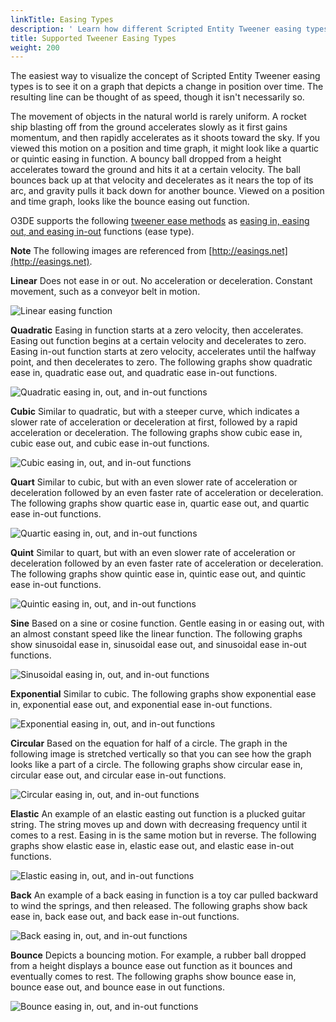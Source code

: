 ```yaml
---
linkTitle: Easing Types
description: ' Learn how different Scripted Entity Tweener easing types affect the appearance of animations in Open 3D Engine. '
title: Supported Tweener Easing Types
weight: 200
---
```


The easiest way to visualize the concept of Scripted Entity Tweener easing types is to see it on a graph that depicts a change in position over time. The resulting line can be thought of as speed, though it isn't necessarily so.

The movement of objects in the natural world is rarely uniform. A rocket ship blasting off from the ground accelerates slowly as it first gains momentum, and then rapidly accelerates as it shoots toward the sky. If you viewed this motion on a position and time graph, it might look like a quartic or quintic easing in function. A bouncy ball dropped from a height accelerates toward the ground and hits it at a certain velocity. The ball bounces back up at that velocity and decelerates as it nears the top of its arc, and gravity pulls it back down for another bounce. Viewed on a position and time graph, looks like the bounce easing out function.

O3DE supports the following [tweener ease methods](../tweener-parameters) as [easing in, easing out, and easing in-out](../tweener-parameters) functions (ease type).

**Note**
The following images are referenced from [http://easings.net](http://easings.net).

**Linear**
Does not ease in or out. No acceleration or deceleration. Constant movement, such as a conveyor belt in motion.

![Linear easing function](/images/user-guide/interactivity/user-interface/animating/tweener-system/concepts/ui-animating-tweener-linear.png)

**Quadratic**
Easing in function starts at a zero velocity, then accelerates.
Easing out function begins at a certain velocity and decelerates to zero.
Easing in-out function starts at zero velocity, accelerates until the halfway point, and then decelerates to zero.
The following graphs show quadratic ease in, quadratic ease out, and quadratic ease in-out functions.

![Quadratic easing in, out, and in-out functions](/images/user-guide/interactivity/user-interface/animating/tweener-system/concepts/ui-animating-tweener-quad.png)

**Cubic**
Similar to quadratic, but with a steeper curve, which indicates a slower rate of acceleration or deceleration at first, followed by a rapid acceleration or deceleration.
The following graphs show cubic ease in, cubic ease out, and cubic ease in-out functions.

![Cubic easing in, out, and in-out functions](/images/user-guide/interactivity/user-interface/animating/tweener-system/concepts/ui-animating-tweener-cubic.png)

**Quart**
Similar to cubic, but with an even slower rate of acceleration or deceleration followed by an even faster rate of acceleration or deceleration.
The following graphs show quartic ease in, quartic ease out, and quartic ease in-out functions.

![Quartic easing in, out, and in-out functions](/images/user-guide/interactivity/user-interface/animating/tweener-system/concepts/ui-animating-tweener-quart.png)

**Quint**
Similar to quart, but with an even slower rate of acceleration or deceleration followed by an even faster rate of acceleration or deceleration.
The following graphs show quintic ease in, quintic ease out, and quintic ease in-out functions.

![Quintic easing in, out, and in-out functions](/images/user-guide/interactivity/user-interface/animating/tweener-system/concepts/ui-animating-tweener-quint.png)

**Sine**
Based on a sine or cosine function. Gentle easing in or easing out, with an almost constant speed like the linear function.
The following graphs show sinusoidal ease in, sinusoidal ease out, and sinusoidal ease in-out functions.

![Sinusoidal easing in, out, and in-out functions](/images/user-guide/interactivity/user-interface/animating/tweener-system/concepts/ui-animating-tweener-sine.png)

**Exponential**
Similar to cubic.
The following graphs show exponential ease in, exponential ease out, and exponential ease in-out functions.

![Exponential easing in, out, and in-out functions](/images/user-guide/interactivity/user-interface/animating/tweener-system/concepts/ui-animating-tweener-cubic.png)

**Circular**
Based on the equation for half of a circle. The graph in the following image is stretched vertically so that you can see how the graph looks like a part of a circle.
The following graphs show circular ease in, circular ease out, and circular ease in-out functions.

![Circular easing in, out, and in-out functions](/images/user-guide/interactivity/user-interface/animating/tweener-system/concepts/ui-animating-tweener-circ.png)

**Elastic**
An example of an elastic easting out function is a plucked guitar string. The string moves up and down with decreasing frequency until it comes to a rest. Easing in is the same motion but in reverse.
The following graphs show elastic ease in, elastic ease out, and elastic ease in-out functions.

![Elastic easing in, out, and in-out functions](/images/user-guide/interactivity/user-interface/animating/tweener-system/concepts/ui-animating-tweener-elastic.png)

**Back**
An example of a back easing in function is a toy car pulled backward to wind the springs, and then released.
The following graphs show back ease in, back ease out, and back ease in-out functions.

![Back easing in, out, and in-out functions](/images/user-guide/interactivity/user-interface/animating/tweener-system/concepts/ui-animating-tweener-back.png)

**Bounce**
Depicts a bouncing motion. For example, a rubber ball dropped from a height displays a bounce ease out function as it bounces and eventually comes to rest.
The following graphs show bounce ease in, bounce ease out, and bounce ease in out functions.

![Bounce easing in, out, and in-out functions](/images/user-guide/interactivity/user-interface/animating/tweener-system/concepts/ui-animating-tweener-bounce.png)
